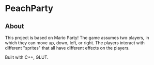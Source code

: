 # PeachParty

## About

This project is based on Mario Party! The game assumes two players, in which they can move up, down, left, or right. The players interact with different "sprites" that all have different effects on the players. 

Built with C++, GLUT. 
